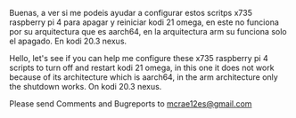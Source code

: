 Buenas, a ver si me podeis ayudar a configurar estos scritps x735 raspberry pi 4 para apagar y reiniciar kodi 21 omega, en este no funciona por su arquitectura que es aarch64, en la arquitectura arm su funciona solo el apagado. En kodi 20.3 nexus.


Hello, let's see if you can help me configure these x735 raspberry pi 4 scripts to turn off and restart kodi 21 omega, in this one it does not work because of its architecture which is aarch64, in the arm architecture only the shutdown works. On kodi 20.3 nexus.


Please send Comments and Bugreports to mcrae12es@gmail.com
